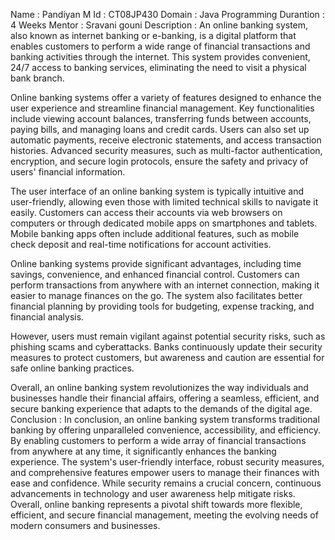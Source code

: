 Name : Pandiyan M
Id : CT08JP430
Domain : Java Programming
Durantion : 4 Weeks
Mentor : Sravani gouni
Description : An online banking system, also known as internet banking or e-banking, is a digital platform that enables customers to perform a wide range of financial transactions and banking activities through the internet. This system provides convenient, 24/7 access to banking services, eliminating the need to visit a physical bank branch.

Online banking systems offer a variety of features designed to enhance the user experience and streamline financial management. Key functionalities include viewing account balances, transferring funds between accounts, paying bills, and managing loans and credit cards. Users can also set up automatic payments, receive electronic statements, and access transaction histories. Advanced security measures, such as multi-factor authentication, encryption, and secure login protocols, ensure the safety and privacy of users' financial information.

The user interface of an online banking system is typically intuitive and user-friendly, allowing even those with limited technical skills to navigate it easily. Customers can access their accounts via web browsers on computers or through dedicated mobile apps on smartphones and tablets. Mobile banking apps often include additional features, such as mobile check deposit and real-time notifications for account activities.

Online banking systems provide significant advantages, including time savings, convenience, and enhanced financial control. Customers can perform transactions from anywhere with an internet connection, making it easier to manage finances on the go. The system also facilitates better financial planning by providing tools for budgeting, expense tracking, and financial analysis.

However, users must remain vigilant against potential security risks, such as phishing scams and cyberattacks. Banks continuously update their security measures to protect customers, but awareness and caution are essential for safe online banking practices.

Overall, an online banking system revolutionizes the way individuals and businesses handle their financial affairs, offering a seamless, efficient, and secure banking experience that adapts to the demands of the digital age.
Conclusion : In conclusion, an online banking system transforms traditional banking by offering unparalleled convenience, accessibility, and efficiency. By enabling customers to perform a wide array of financial transactions from anywhere at any time, it significantly enhances the banking experience. The system's user-friendly interface, robust security measures, and comprehensive features empower users to manage their finances with ease and confidence. While security remains a crucial concern, continuous advancements in technology and user awareness help mitigate risks. Overall, online banking represents a pivotal shift towards more flexible, efficient, and secure financial management, meeting the evolving needs of modern consumers and businesses.
